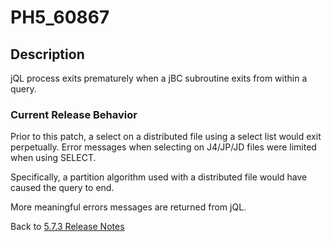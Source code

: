 # PH5_60867

<PageHeader />

## Description

jQL process exits prematurely when a jBC subroutine exits from within a query.

### Current Release Behavior

Prior to this patch, a select on a distributed file using a select list would exit perpetually. Error messages when selecting on J4/JP/JD files were limited when using SELECT.

Specifically, a partition algorithm used with a distributed file would have caused the query to end.

More meaningful errors messages are returned from jQL.

Back to [5.7.3 Release Notes](./../jbase-5.7.3-release-notes/README.md)

<PageFooter />
